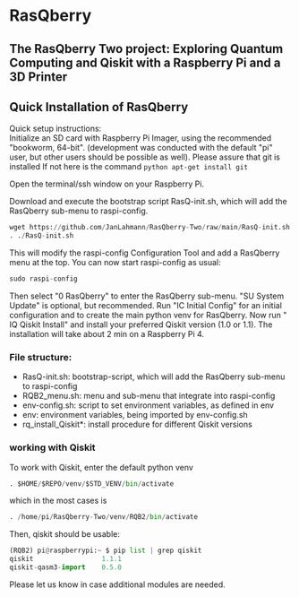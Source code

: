 # RasQberry
## The RasQberry Two project: Exploring Quantum Computing and Qiskit with a Raspberry Pi and a 3D Printer


## Quick Installation of RasQberry
Quick setup instructions:<br/>
Initialize an SD card with Raspberry Pi Imager, using the recommended "bookworm, 64-bit". (development was conducted with the default "pi" user, but other users should be possible as well).
Please assure that git is installed If not here is the command ```python apt-get install git```

Open the terminal/ssh window on your Raspberry Pi. 

Download and execute the bootstrap script RasQ-init.sh, which will add the RasQberry sub-menu to raspi-config.
```python
wget https://github.com/JanLahmann/RasQberry-Two/raw/main/RasQ-init.sh -O RasQ-init.sh
. ./RasQ-init.sh
```

This will modify the raspi-config Configuration Tool and add a RasQberry menu at the top. You can now start raspi-config as usual:
```python
sudo raspi-config
```
Then select "0 RasQberry" to enter the RasQberry sub-menu.
"SU System Update" is optional, but recommended.
Run "IC Initial Config" for an initial configuration and to create the main python venv for RasQberry.
Now run " IQ Qiskit Install" and install your preferred Qiskit version (1.0 or 1.1). The installation will take about 2 min on a Raspberry Pi 4.

### File structure:
* RasQ-init.sh: bootstrap-script, which will add the RasQberry sub-menu to raspi-config
* RQB2_menu.sh: menu and sub-menu that integrate into raspi-config
* env-config.sh: script to set environment variables, as defined in env
* env: environment variables, being imported by env-config.sh
* rq_install_Qiskit*: install procedure for different Qiskit versions

### working with Qiskit
To work with Qiskit, enter the default python venv 
```python
. $HOME/$REPO/venv/$STD_VENV/bin/activate
```
which in the most cases is
```python
. /home/pi/RasQberry-Two/venv/RQB2/bin/activate
```
Then, qiskit should be usable:
```python
(RQB2) pi@raspberrypi:~ $ pip list | grep qiskit
qiskit                 1.1.1
qiskit-qasm3-import    0.5.0
```
Please let us know in case additional modules are needed.
